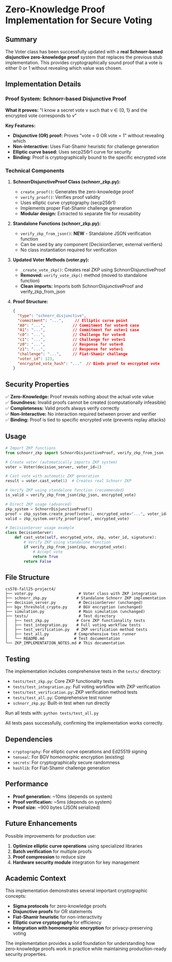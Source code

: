 # Zero-Knowledge Proof Implementation for Secure Voting

## Summary

The Voter class has been successfully updated with a **real Schnorr-based disjunctive zero-knowledge proof** system that replaces the previous stub implementation. This provides cryptographically sound proof that a vote is either 0 or 1 without revealing which value was chosen.

## Implementation Details

### Proof System: Schnorr-based Disjunctive Proof

**What it proves:** "I know a secret vote v such that v ∈ {0, 1} and the encrypted vote corresponds to v"

**Key Features:**
- **Disjunctive (OR) proof:** Proves "vote = 0 OR vote = 1" without revealing which
- **Non-interactive:** Uses Fiat-Shamir heuristic for challenge generation
- **Elliptic curve based:** Uses secp256r1 curve for security
- **Binding:** Proof is cryptographically bound to the specific encrypted vote

### Technical Components

1. **SchnorrDisjunctiveProof Class (schnorr_zkp.py):**
   - `create_proof()`: Generates the zero-knowledge proof
   - `verify_proof()`: Verifies proof validity
   - Uses elliptic curve cryptography (secp256r1)
   - Implements proper Fiat-Shamir challenge generation
   - **Modular design:** Extracted to separate file for reusability

2. **Standalone Functions (schnorr_zkp.py):**
   - `verify_zkp_from_json()`: **NEW** - Standalone JSON verification function
   - Can be used by any component (DecisionServer, external verifiers)
   - No class instantiation required for verification

3. **Updated Voter Methods (voter.py):**
   - `_create_vote_zkp()`: Creates real ZKP using SchnorrDisjunctiveProof
   - **Removed:** `verify_vote_zkp()` method (moved to standalone function)
   - **Clean imports:** Imports both SchnorrDisjunctiveProof and verify_zkp_from_json

3. **Proof Structure:**
   ```json
   {
     "type": "schnorr_disjunctive",
     "commitment": "...",     // Elliptic curve point
     "A0": "...",            // Commitment for vote=0 case  
     "A1": "...",            // Commitment for vote=1 case
     "c0": "...",            // Challenge for vote=0
     "c1": "...",            // Challenge for vote=1  
     "z0": "...",            // Response for vote=0
     "z1": "...",            // Response for vote=1
     "challenge": "...",     // Fiat-Shamir challenge
     "voter_id": 123,
     "encrypted_vote_hash": "..."  // Binds proof to encrypted vote
   }
   ```

## Security Properties

✅ **Zero-Knowledge:** Proof reveals nothing about the actual vote value  
✅ **Soundness:** Invalid proofs cannot be created (computationally infeasible)  
✅ **Completeness:** Valid proofs always verify correctly  
✅ **Non-Interactive:** No interaction required between prover and verifier  
✅ **Binding:** Proof is tied to specific encrypted vote (prevents replay attacks)

## Usage

```python
# Import ZKP functions
from schnorr_zkp import SchnorrDisjunctiveProof, verify_zkp_from_json

# Create voter (automatically imports ZKP system)
voter = Voter(decision_server, voter_id=1)

# Cast vote with automatic ZKP generation
result = voter.cast_vote(1)  # Creates real Schnorr ZKP

# Verify ZKP using standalone function (recommended)
is_valid = verify_zkp_from_json(zkp_json, encrypted_vote)

# Direct ZKP usage (advanced)
zkp_system = SchnorrDisjunctiveProof()
proof = zkp_system.create_proof(vote=1, encrypted_vote="...", voter_id=123)
valid = zkp_system.verify_proof(proof, encrypted_vote)

# DecisionServer usage example
class DecisionServer:
    def cast_vote(self, encrypted_vote, zkp, voter_id, signature):
        # Verify ZKP using standalone function
        if verify_zkp_from_json(zkp, encrypted_vote):
            # Accept vote
            return True
        return False
```

## File Structure

```
cs578-fall25-project4/
├── voter.py                    # Voter class with ZKP integration
├── schnorr_zkp.py             # Standalone Schnorr ZKP implementation  
├── decision_server.py          # DecisionServer (unchanged)
├── bgv_threshold_crypto.py     # BGV encryption (unchanged)
├── simulation.py               # Main simulation (unchanged)
├── tests/                      # Test directory
│   ├── test_zkp.py            # Core ZKP functionality tests
│   ├── test_integration.py    # Full voting workflow tests
│   ├── test_verification.py   # ZKP verification method tests
│   ├── test_all.py           # Comprehensive test runner
│   └── README.md             # Test documentation
└── ZKP_IMPLEMENTATION_NOTES.md # This documentation
```

## Testing

The implementation includes comprehensive tests in the `tests/` directory:
- `tests/test_zkp.py`: Core ZKP functionality tests
- `tests/test_integration.py`: Full voting workflow with ZKP verification  
- `tests/test_verification.py`: ZKP verification method tests
- `tests/test_all.py`: Comprehensive test runner
- `schnorr_zkp.py`: Built-in test when run directly

Run all tests with: `python tests/test_all.py`

All tests pass successfully, confirming the implementation works correctly.

## Dependencies

- `cryptography`: For elliptic curve operations and Ed25519 signing
- `tenseal`: For BGV homomorphic encryption (existing)
- `secrets`: For cryptographically secure randomness
- `hashlib`: For Fiat-Shamir challenge generation

## Performance

- **Proof generation:** ~10ms (depends on system)
- **Proof verification:** ~5ms (depends on system)  
- **Proof size:** ~900 bytes (JSON serialized)

## Future Enhancements

Possible improvements for production use:
1. **Optimize elliptic curve operations** using specialized libraries
2. **Batch verification** for multiple proofs
3. **Proof compression** to reduce size
4. **Hardware security module** integration for key management

## Academic Context

This implementation demonstrates several important cryptographic concepts:
- **Sigma protocols** for zero-knowledge proofs
- **Disjunctive proofs** for OR statements
- **Fiat-Shamir heuristic** for non-interactivity
- **Elliptic curve cryptography** for efficiency
- **Integration with homomorphic encryption** for privacy-preserving voting

The implementation provides a solid foundation for understanding how zero-knowledge proofs work in practice while maintaining production-ready security properties.